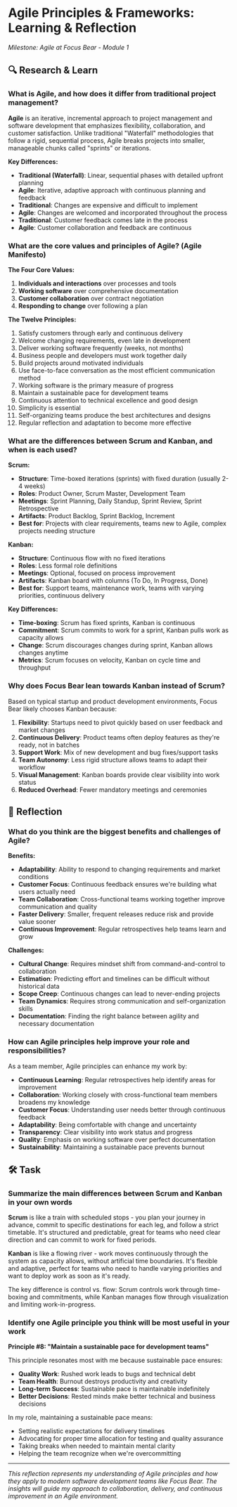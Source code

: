 # Agile Principles & Frameworks: Learning & Reflection
*Milestone: Agile at Focus Bear - Module 1*

## 🔍 Research & Learn

### What is Agile, and how does it differ from traditional project management?

**Agile** is an iterative, incremental approach to project management and software development that emphasizes flexibility, collaboration, and customer satisfaction. Unlike traditional "Waterfall" methodologies that follow a rigid, sequential process, Agile breaks projects into smaller, manageable chunks called "sprints" or iterations.

**Key Differences:**
- **Traditional (Waterfall)**: Linear, sequential phases with detailed upfront planning
- **Agile**: Iterative, adaptive approach with continuous planning and feedback
- **Traditional**: Changes are expensive and difficult to implement
- **Agile**: Changes are welcomed and incorporated throughout the process
- **Traditional**: Customer feedback comes late in the process
- **Agile**: Customer collaboration and feedback are continuous

### What are the core values and principles of Agile? (Agile Manifesto)

**The Four Core Values:**
1. **Individuals and interactions** over processes and tools
2. **Working software** over comprehensive documentation
3. **Customer collaboration** over contract negotiation
4. **Responding to change** over following a plan

**The Twelve Principles:**
1. Satisfy customers through early and continuous delivery
2. Welcome changing requirements, even late in development
3. Deliver working software frequently (weeks, not months)
4. Business people and developers must work together daily
5. Build projects around motivated individuals
6. Use face-to-face conversation as the most efficient communication method
7. Working software is the primary measure of progress
8. Maintain a sustainable pace for development teams
9. Continuous attention to technical excellence and good design
10. Simplicity is essential
11. Self-organizing teams produce the best architectures and designs
12. Regular reflection and adaptation to become more effective

### What are the differences between Scrum and Kanban, and when is each used?

**Scrum:**
- **Structure**: Time-boxed iterations (sprints) with fixed duration (usually 2-4 weeks)
- **Roles**: Product Owner, Scrum Master, Development Team
- **Meetings**: Sprint Planning, Daily Standup, Sprint Review, Sprint Retrospective
- **Artifacts**: Product Backlog, Sprint Backlog, Increment
- **Best for**: Projects with clear requirements, teams new to Agile, complex projects needing structure

**Kanban:**
- **Structure**: Continuous flow with no fixed iterations
- **Roles**: Less formal role definitions
- **Meetings**: Optional, focused on process improvement
- **Artifacts**: Kanban board with columns (To Do, In Progress, Done)
- **Best for**: Support teams, maintenance work, teams with varying priorities, continuous delivery

**Key Differences:**
- **Time-boxing**: Scrum has fixed sprints, Kanban is continuous
- **Commitment**: Scrum commits to work for a sprint, Kanban pulls work as capacity allows
- **Change**: Scrum discourages changes during sprint, Kanban allows changes anytime
- **Metrics**: Scrum focuses on velocity, Kanban on cycle time and throughput

### Why does Focus Bear lean towards Kanban instead of Scrum?

Based on typical startup and product development environments, Focus Bear likely chooses Kanban because:

1. **Flexibility**: Startups need to pivot quickly based on user feedback and market changes
2. **Continuous Delivery**: Product teams often deploy features as they're ready, not in batches
3. **Support Work**: Mix of new development and bug fixes/support tasks
4. **Team Autonomy**: Less rigid structure allows teams to adapt their workflow
5. **Visual Management**: Kanban boards provide clear visibility into work status
6. **Reduced Overhead**: Fewer mandatory meetings and ceremonies

## 📝 Reflection

### What do you think are the biggest benefits and challenges of Agile?

**Benefits:**
- **Adaptability**: Ability to respond to changing requirements and market conditions
- **Customer Focus**: Continuous feedback ensures we're building what users actually need
- **Team Collaboration**: Cross-functional teams working together improve communication and quality
- **Faster Delivery**: Smaller, frequent releases reduce risk and provide value sooner
- **Continuous Improvement**: Regular retrospectives help teams learn and grow

**Challenges:**
- **Cultural Change**: Requires mindset shift from command-and-control to collaboration
- **Estimation**: Predicting effort and timelines can be difficult without historical data
- **Scope Creep**: Continuous changes can lead to never-ending projects
- **Team Dynamics**: Requires strong communication and self-organization skills
- **Documentation**: Finding the right balance between agility and necessary documentation

### How can Agile principles help improve your role and responsibilities?

As a team member, Agile principles can enhance my work by:

- **Continuous Learning**: Regular retrospectives help identify areas for improvement
- **Collaboration**: Working closely with cross-functional team members broadens my knowledge
- **Customer Focus**: Understanding user needs better through continuous feedback
- **Adaptability**: Being comfortable with change and uncertainty
- **Transparency**: Clear visibility into work status and progress
- **Quality**: Emphasis on working software over perfect documentation
- **Sustainability**: Maintaining a sustainable pace prevents burnout

## 🛠️ Task

### Summarize the main differences between Scrum and Kanban in your own words

**Scrum** is like a train with scheduled stops - you plan your journey in advance, commit to specific destinations for each leg, and follow a strict timetable. It's structured and predictable, great for teams who need clear direction and can commit to work for fixed periods.

**Kanban** is like a flowing river - work moves continuously through the system as capacity allows, without artificial time boundaries. It's flexible and adaptive, perfect for teams who need to handle varying priorities and want to deploy work as soon as it's ready.

The key difference is control vs. flow: Scrum controls work through time-boxing and commitments, while Kanban manages flow through visualization and limiting work-in-progress.

### Identify one Agile principle you think will be most useful in your work

**Principle #8: "Maintain a sustainable pace for development teams"**

This principle resonates most with me because sustainable pace ensures:
- **Quality Work**: Rushed work leads to bugs and technical debt
- **Team Health**: Burnout destroys productivity and creativity
- **Long-term Success**: Sustainable pace is maintainable indefinitely
- **Better Decisions**: Rested minds make better technical and business decisions

In my role, maintaining a sustainable pace means:
- Setting realistic expectations for delivery timelines
- Advocating for proper time allocation for testing and quality assurance
- Taking breaks when needed to maintain mental clarity
- Helping the team recognize when we're overcommitting

---

*This reflection represents my understanding of Agile principles and how they apply to modern software development teams like Focus Bear. The insights will guide my approach to collaboration, delivery, and continuous improvement in an Agile environment.*
